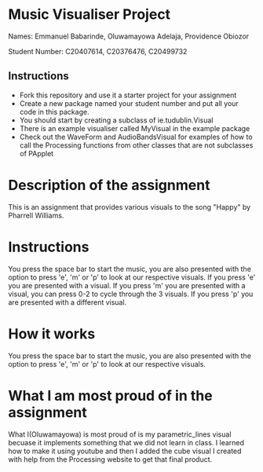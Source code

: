 # Music Visualiser Project

Names: Emmanuel Babarinde, Oluwamayowa Adelaja, Providence Obiozor

Student Number: C20407614, C20376476, C20499732

## Instructions
- Fork this repository and use it a starter project for your assignment
- Create a new package named your student number and put all your code in this package.
- You should start by creating a subclass of ie.tudublin.Visual
- There is an example visualiser called MyVisual in the example package
- Check out the WaveForm and AudioBandsVisual for examples of how to call the Processing functions from other classes that are not subclasses of PApplet

# Description of the assignment
This is an assignment that provides various visuals to the song "Happy" by Pharrell Williams.

# Instructions
You press the space bar to start the music, you are also presented with the option to press 'e', 'm' or 'p' to look at our respective visuals. If you press 'e' you are presented with a visual. If you press 'm' you are presented with a visual, you can press 0-2 to cycle through the 3 visuals. If you press 'p' you are presented with a different visual.

# How it works
You press the space bar to start the music, you are also presented with the option to press 'e', 'm' or 'p' to look at our respective visuals.

# What I am most proud of in the assignment
What I(Oluwamayowa) is most proud of is my parametric_lines visual becuase it implements something that we did not learn in class. I learned how to make it using youtube and then I added the cube visual I created with help from the Processing website to get that final product.
